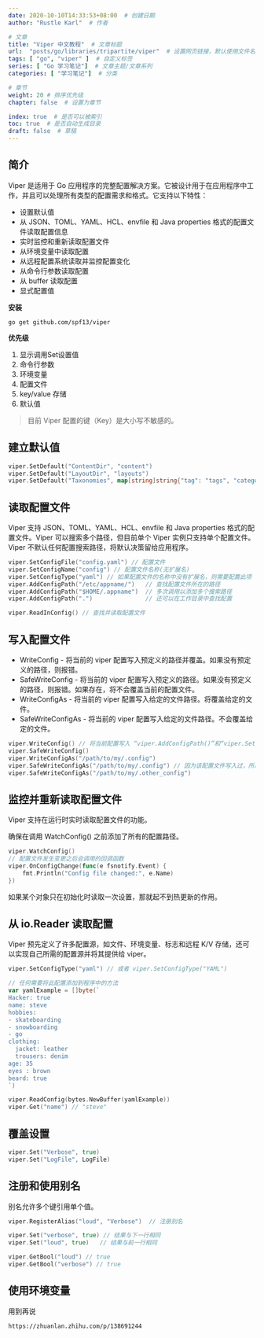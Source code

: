 ```yaml
---
date: 2020-10-10T14:33:53+08:00  # 创建日期
author: "Rustle Karl"  # 作者

# 文章
title: "Viper 中文教程"  # 文章标题
url:  "posts/go/libraries/tripartite/viper"  # 设置网页链接，默认使用文件名
tags: [ "go", "viper" ]  # 自定义标签
series: [ "Go 学习笔记"]  # 文章主题/文章系列
categories: [ "学习笔记"]  # 分类

# 章节
weight: 20 # 排序优先级
chapter: false  # 设置为章节

index: true  # 是否可以被索引
toc: true  # 是否自动生成目录
draft: false  # 草稿
---
```


## 简介

Viper 是适用于 Go 应用程序的完整配置解决方案。它被设计用于在应用程序中工作，并且可以处理所有类型的配置需求和格式。它支持以下特性：

- 设置默认值
- 从 JSON、TOML、YAML、HCL、envfile 和 Java properties 格式的配置文件读取配置信息
- 实时监控和重新读取配置文件
- 从环境变量中读取配置
- 从远程配置系统读取并监控配置变化
- 从命令行参数读取配置
- 从 buffer 读取配置
- 显式配置值

**安装**

```shell
go get github.com/spf13/viper
```

**优先级**

1. 显示调用Set设置值
2. 命令行参数
3. 环境变量
4. 配置文件
5. key/value 存储
6. 默认值

> 目前 Viper 配置的键（Key）是大小写不敏感的。

## 建立默认值

```go
viper.SetDefault("ContentDir", "content")
viper.SetDefault("LayoutDir", "layouts")
viper.SetDefault("Taxonomies", map[string]string{"tag": "tags", "category": "categories"})
```

## 读取配置文件

Viper 支持 JSON、TOML、YAML、HCL、envfile 和 Java properties 格式的配置文件。Viper 可以搜索多个路径，但目前单个 Viper 实例只支持单个配置文件。Viper 不默认任何配置搜索路径，将默认决策留给应用程序。

```go
viper.SetConfigFile("config.yaml") // 配置文件
viper.SetConfigName("config") // 配置文件名称(无扩展名)
viper.SetConfigType("yaml") // 如果配置文件的名称中没有扩展名，则需要配置此项
viper.AddConfigPath("/etc/appname/")   // 查找配置文件所在的路径
viper.AddConfigPath("$HOME/.appname")  // 多次调用以添加多个搜索路径
viper.AddConfigPath(".")               // 还可以在工作目录中查找配置

viper.ReadInConfig() // 查找并读取配置文件
```

## 写入配置文件

- WriteConfig - 将当前的 viper 配置写入预定义的路径并覆盖。如果没有预定义的路径，则报错。
- SafeWriteConfig - 将当前的 viper 配置写入预定义的路径。如果没有预定义的路径，则报错。如果存在，将不会覆盖当前的配置文件。
- WriteConfigAs - 将当前的 viper 配置写入给定的文件路径。将覆盖给定的文件。
- SafeWriteConfigAs - 将当前的 viper 配置写入给定的文件路径。不会覆盖给定的文件。

```go
viper.WriteConfig() // 将当前配置写入 “viper.AddConfigPath()”和“viper.SetConfigName” 设置的预定义路径
viper.SafeWriteConfig()
viper.WriteConfigAs("/path/to/my/.config")
viper.SafeWriteConfigAs("/path/to/my/.config") // 因为该配置文件写入过，所以会报错
viper.SafeWriteConfigAs("/path/to/my/.other_config")
```

## 监控并重新读取配置文件

Viper 支持在运行时实时读取配置文件的功能。

确保在调用 WatchConfig() 之前添加了所有的配置路径。

```go
viper.WatchConfig()
// 配置文件发生变更之后会调用的回调函数
viper.OnConfigChange(func(e fsnotify.Event) {
    fmt.Println("Config file changed:", e.Name)
})
```

如果某个对象只在初始化时读取一次设置，那就起不到热更新的作用。

## 从 io.Reader 读取配置

Viper 预先定义了许多配置源，如文件、环境变量、标志和远程 K/V 存储，还可以实现自己所需的配置源并将其提供给 viper。

```go
viper.SetConfigType("yaml") // 或者 viper.SetConfigType("YAML")

// 任何需要将此配置添加到程序中的方法
var yamlExample = []byte(`
Hacker: true
name: steve
hobbies:
- skateboarding
- snowboarding
- go
clothing:
  jacket: leather
  trousers: denim
age: 35
eyes : brown
beard: true
`)

viper.ReadConfig(bytes.NewBuffer(yamlExample))
viper.Get("name") // "steve"
```

## 覆盖设置

```go
viper.Set("Verbose", true)
viper.Set("LogFile", LogFile)
```

## 注册和使用别名

别名允许多个键引用单个值。

```go
viper.RegisterAlias("loud", "Verbose")  // 注册别名

viper.Set("verbose", true) // 结果与下一行相同
viper.Set("loud", true)   // 结果与前一行相同

viper.GetBool("loud") // true
viper.GetBool("verbose") // true
```

## 使用环境变量

用到再说

```
https://zhuanlan.zhihu.com/p/138691244
```
